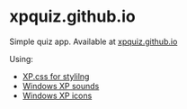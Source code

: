 # xpquiz.github.io

Simple quiz app. Available at [xpquiz.github.io](https://xpquiz.github.io)

Using:

- [XP.css for stylilng](https://botoxparty.github.io/XP.css)
- [Windows XP sounds](https://archive.org/details/windowsxpstartup_201910/Windows+XP+Critical+Stop.wav)
- [Windows XP icons](https://www.deviantart.com/marchmountain/art/Windows-XP-High-Resolution-Icon-Pack-916042853)
